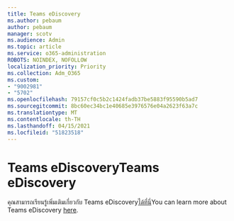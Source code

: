 ```yaml
---
title: Teams eDiscovery
ms.author: pebaum
author: pebaum
manager: scotv
ms.audience: Admin
ms.topic: article
ms.service: o365-administration
ROBOTS: NOINDEX, NOFOLLOW
localization_priority: Priority
ms.collection: Adm_O365
ms.custom:
- "9002981"
- "5702"
ms.openlocfilehash: 79157cf0c5b2c1424fadb37be5883f95590b5ad7
ms.sourcegitcommit: 8bc60ec34bc1e40685e3976576e04a2623f63a7c
ms.translationtype: MT
ms.contentlocale: th-TH
ms.lasthandoff: 04/15/2021
ms.locfileid: "51823518"
---
```

# <a name="teams-ediscovery"></a><span data-ttu-id="e9b55-102">Teams eDiscovery</span><span class="sxs-lookup"><span data-stu-id="e9b55-102">Teams eDiscovery</span></span>

<span data-ttu-id="e9b55-103">คุณสามารถเรียนรู้เพิ่มเติมเกี่ยวกับ Teams eDiscovery[ได้ที่นี่](https://docs.microsoft.com/microsoftteams/ediscovery-investigation)</span><span class="sxs-lookup"><span data-stu-id="e9b55-103">You can learn more about Teams eDiscovery [here](https://docs.microsoft.com/microsoftteams/ediscovery-investigation).</span></span>
